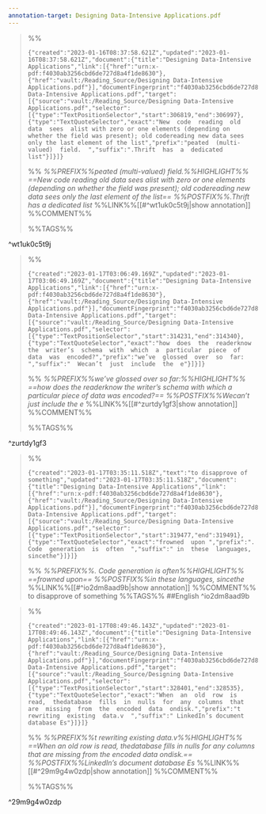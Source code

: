 ```yaml
---
annotation-target: Designing Data-Intensive Applications.pdf
---
```



>%%
>```annotation-json
>{"created":"2023-01-16T08:37:58.621Z","updated":"2023-01-16T08:37:58.621Z","document":{"title":"Designing Data-Intensive Applications","link":[{"href":"urn:x-pdf:f4030ab3256cbd6de727d8a4f1de8630"},{"href":"vault:/Reading_Source/Designing Data-Intensive Applications.pdf"}],"documentFingerprint":"f4030ab3256cbd6de727d8a4f1de8630"},"uri":"vault:/Reading_Source/Designing Data-Intensive Applications.pdf","target":[{"source":"vault:/Reading_Source/Designing Data-Intensive Applications.pdf","selector":[{"type":"TextPositionSelector","start":306819,"end":306997},{"type":"TextQuoteSelector","exact":"New  code  reading  old  data  sees  alist with zero or one elements (depending on whether the field was present); old codereading new data sees only the last element of the list","prefix":"peated  (multi-valued)  field.  ","suffix":".Thrift  has  a  dedicated  list"}]}]}
>```
>%%
>*%%PREFIX%%peated  (multi-valued)  field.%%HIGHLIGHT%% ==New  code  reading  old  data  sees  alist with zero or one elements (depending on whether the field was present); old codereading new data sees only the last element of the list== %%POSTFIX%%.Thrift  has  a  dedicated  list*
>%%LINK%%[[#^wt1uk0c5t9j|show annotation]]
>%%COMMENT%%
>
>%%TAGS%%
>
^wt1uk0c5t9j


>%%
>```annotation-json
>{"created":"2023-01-17T03:06:49.169Z","updated":"2023-01-17T03:06:49.169Z","document":{"title":"Designing Data-Intensive Applications","link":[{"href":"urn:x-pdf:f4030ab3256cbd6de727d8a4f1de8630"},{"href":"vault:/Reading_Source/Designing Data-Intensive Applications.pdf"}],"documentFingerprint":"f4030ab3256cbd6de727d8a4f1de8630"},"uri":"vault:/Reading_Source/Designing Data-Intensive Applications.pdf","target":[{"source":"vault:/Reading_Source/Designing Data-Intensive Applications.pdf","selector":[{"type":"TextPositionSelector","start":314231,"end":314340},{"type":"TextQuoteSelector","exact":"how  does  the  readerknow  the  writer’s  schema  with  which  a  particular  piece  of  data  was  encoded?","prefix":"we’ve  glossed  over  so  far:  ","suffix":"  Wecan’t  just  include  the  e"}]}]}
>```
>%%
>*%%PREFIX%%we’ve  glossed  over  so  far:%%HIGHLIGHT%% ==how  does  the  readerknow  the  writer’s  schema  with  which  a  particular  piece  of  data  was  encoded?== %%POSTFIX%%Wecan’t  just  include  the  e*
>%%LINK%%[[#^zurtdy1gf3|show annotation]]
>%%COMMENT%%
>
>%%TAGS%%
>
^zurtdy1gf3


>%%
>```annotation-json
>{"created":"2023-01-17T03:35:11.518Z","text":"to disapprove of something","updated":"2023-01-17T03:35:11.518Z","document":{"title":"Designing Data-Intensive Applications","link":[{"href":"urn:x-pdf:f4030ab3256cbd6de727d8a4f1de8630"},{"href":"vault:/Reading_Source/Designing Data-Intensive Applications.pdf"}],"documentFingerprint":"f4030ab3256cbd6de727d8a4f1de8630"},"uri":"vault:/Reading_Source/Designing Data-Intensive Applications.pdf","target":[{"source":"vault:/Reading_Source/Designing Data-Intensive Applications.pdf","selector":[{"type":"TextPositionSelector","start":319477,"end":319491},{"type":"TextQuoteSelector","exact":"frowned  upon ","prefix":".  Code  generation  is  often  ","suffix":" in  these  languages,  sincethe"}]}]}
>```
>%%
>*%%PREFIX%%.  Code  generation  is  often%%HIGHLIGHT%% ==frowned  upon== %%POSTFIX%%in  these  languages,  sincethe*
>%%LINK%%[[#^io2dm8aad9b|show annotation]]
>%%COMMENT%%
>to disapprove of something
>%%TAGS%%
>##English
^io2dm8aad9b


>%%
>```annotation-json
>{"created":"2023-01-17T08:49:46.143Z","updated":"2023-01-17T08:49:46.143Z","document":{"title":"Designing Data-Intensive Applications","link":[{"href":"urn:x-pdf:f4030ab3256cbd6de727d8a4f1de8630"},{"href":"vault:/Reading_Source/Designing Data-Intensive Applications.pdf"}],"documentFingerprint":"f4030ab3256cbd6de727d8a4f1de8630"},"uri":"vault:/Reading_Source/Designing Data-Intensive Applications.pdf","target":[{"source":"vault:/Reading_Source/Designing Data-Intensive Applications.pdf","selector":[{"type":"TextPositionSelector","start":328401,"end":328535},{"type":"TextQuoteSelector","exact":"When  an  old  row  is  read,  thedatabase  fills  in  nulls  for  any  columns  that  are  missing  from  the  encoded  data  ondisk.","prefix":"t  rewriting  existing  data.v  ","suffix":" LinkedIn’s document database Es"}]}]}
>```
>%%
>*%%PREFIX%%t  rewriting  existing  data.v%%HIGHLIGHT%% ==When  an  old  row  is  read,  thedatabase  fills  in  nulls  for  any  columns  that  are  missing  from  the  encoded  data  ondisk.== %%POSTFIX%%LinkedIn’s document database Es*
>%%LINK%%[[#^29m9g4w0zdp|show annotation]]
>%%COMMENT%%
>
>%%TAGS%%
>
^29m9g4w0zdp
